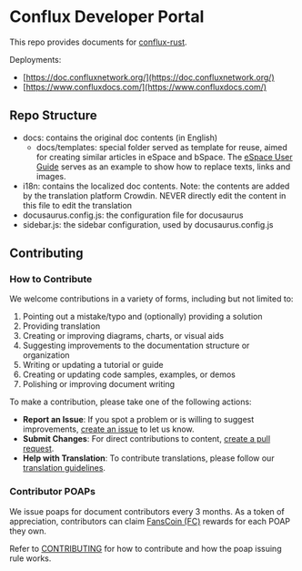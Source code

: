 # Conflux Developer Portal

This repo provides documents for [conflux-rust](https://github.com/Conflux-Chain/conflux-rust).

Deployments:

- [https://doc.confluxnetwork.org/](https://doc.confluxnetwork.org/)
- [https://www.confluxdocs.com/](https://www.confluxdocs.com/)

## Repo Structure

- docs: contains the original doc contents (in English)
  - docs/templates: special folder served as template for reuse, aimed for creating similar articles in eSpace and bSpace. The [eSpace User Guide](./docs/espace/UserGuide.md) serves as an example to show how to replace texts, links and images.
- i18n: contains the localized doc contents. Note: the contents are added by the translation platform Crowdin. NEVER directly edit the content in this file to edit the translation
- docusaurus.config.js: the configuration file for docusaurus
- sidebar.js: the sidebar configuration, used by docusaurus.config.js

## Contributing

### How to Contribute

We welcome contributions in a variety of forms, including but not limited to:

1. Pointing out a mistake/typo and (optionally) providing a solution
2. Providing translation
3. Creating or improving diagrams, charts, or visual aids
4. Suggesting improvements to the documentation structure or organization
5. Writing or updating a tutorial or guide
6. Creating or updating code samples, examples, or demos
7. Polishing or improving document writing

To make a contribution, please take one of the following actions:

- **Report an Issue**: If you spot a problem or is willing to suggest improvements, [create an issue](./docs/general/CONTRIBUTING.md#create-an-issue) to let us know.
- **Submit Changes**: For direct contributions to content, [create a pull request](./docs/general/CONTRIBUTING.md#create-a-pull-request).
- **Help with Translation**: To contribute translations, please follow our [translation guidelines](./docs/general/CONTRIBUTING.md#provide-translation).

### Contributor POAPs

We issue poaps for document contributors every 3 months. As a token of appreciation, contributors can claim [FansCoin (FC)](https://confluxscan.io/token/cfx:achc8nxj7r451c223m18w2dwjnmhkd6rxawrvkvsy2) rewards for each POAP they own.

Refer to [CONTRIBUTING](./docs/general/CONTRIBUTING.md) for how to contribute and how the poap issuing rule works.
